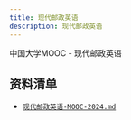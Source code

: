 ```yaml
---
title: 现代邮政英语
description: 现代邮政英语
---
```


中国大学MOOC - 现代邮政英语

## 资料清单

- [`现代邮政英语-MOOC-2024.md`](/reserved/%E7%8E%B0%E4%BB%A3%E9%82%AE%E6%94%BF%E8%8B%B1%E8%AF%AD-mooc-2024/)
